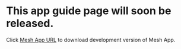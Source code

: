 # This app guide page will soon be released.

Click [Mesh App URL](https://github.com/EspressifApp/Esp32MeshForAndroid/raw/master/release/test.apk) to download development version of Mesh App.
